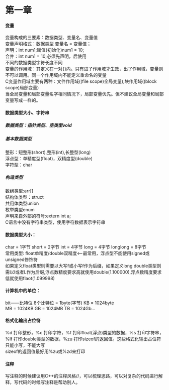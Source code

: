 # 第一章
#### 变量
  变量构成的三要素：数据类型、变量名、变量值<br>
  变量声明格式：数据类型 变量名 = 变量值；<br>
  声明：int num1;赋值(初始化)num1 = 10;<br>
  合并：int num1 = 10;必须先声明，后使用<br>
  不同的数据类型字符长度不同<br>
  变量的作用域：其定义在一对{}内。只有进了作用域才生效，出了作用域，变量则不可以调用。同一个作用域内不能定义重命名的变量<br>
  C变量作用域主要有两种：文件作用域((file scope)全局变量),块作用域((block scope)局部变量)<br>
  当全局变量和局部变量名字相同情况下，局部变量优先。但不建议全局变量和局部变量写成一样的。
#### 数据类型大小、字符串
##### 数据类型：指针类型、空类型void
  ##### 基本数据类型
  整形：短整形(short),整形(int),长整型(long)<br>
  浮点型：单精度型(float)，双精度型(double)<br>
  字符型：char<br>
  ##### 构造类型
  数组类型:arr[]<br>
  结构体类型：struct<br>
  共用体类型union<br>
  枚举类型enum<br>
声明来自外部的符号:extern int a;<br>
C语言中没有字符串类型，使用字符数据表示字符串<br>
#### 数据类型大小：<br>
char = 1字节  short = 2字节 int = 4字节 long = 4字节 longlong = 8字节<br>
常用类型: float单精度/double双精度<——最常用，浮点型不能使用signed或unsigned修饰符<br>
如果定义float类型则需要以大写f或小写f作为后缀，如果定义long double类型则需以l或者L作为后缀,浮点数精度要求高就使用double(1.100000),浮点数精度要求低就使用flaot(1.099998)
#### 计算机中的单位：<br>
bit——比特位  8个比特位 = 1byte(字节) KB = 1024byte <br>
MB = 1024KB  GB = 1024MB  TB = 1024Gb...<br>
#### 格式化输出占位符
%d 打印整形，%c 打印字符，%f 打印float(浮点)类型的数据，%s 打印字符串，%lf 打印double类型的数据，%zu 打印sizeof的返回值。这些格式化输出占位符只能小写，不能大写<br>
sizeof的返回值最好用%zu或%zd来打印
#### 注释
写注释的时候建议用C++的注释风格//，可以梳理思路，可以对复杂的代码进行解释，写代码的时候写注释是帮助别人。<br>
